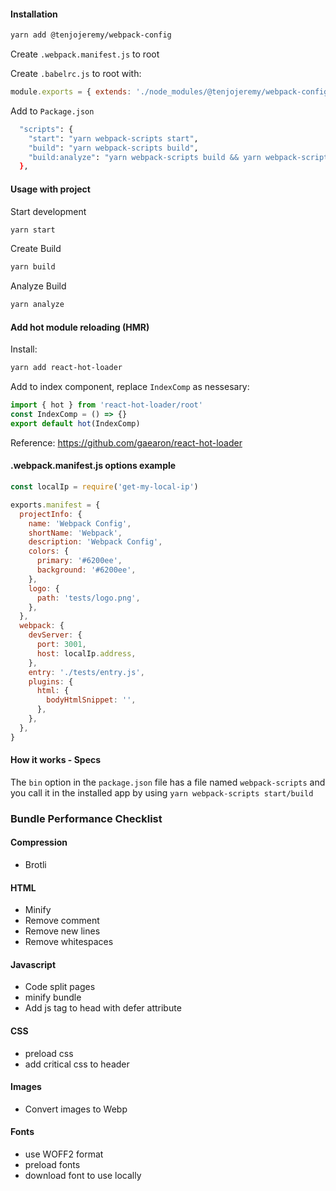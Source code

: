 #### Installation

```sh
yarn add @tenjojeremy/webpack-config
```

Create `.webpack.manifest.js` to root

Create `.babelrc.js` to root with:

```js
module.exports = { extends: './node_modules/@tenjojeremy/webpack-config/.babelrc' }
```

Add to `Package.json`

```sh
  "scripts": {
    "start": "yarn webpack-scripts start",
    "build": "yarn webpack-scripts build",
    "build:analyze": "yarn webpack-scripts build && yarn webpack-scripts analyze",
  },
```

#### Usage with project

Start development

```sh
yarn start
```

Create Build

```sh
yarn build
```

Analyze Build

```sh
yarn analyze
```

#### Add hot module reloading (HMR)

Install:

```sh
yarn add react-hot-loader
```

Add to index component, replace `IndexComp` as nessesary:

```js
import { hot } from 'react-hot-loader/root'
const IndexComp = () => {}
export default hot(IndexComp)
```

Reference: https://github.com/gaearon/react-hot-loader

#### .webpack.manifest.js options example

```js
const localIp = require('get-my-local-ip')

exports.manifest = {
  projectInfo: {
    name: 'Webpack Config',
    shortName: 'Webpack',
    description: 'Webpack Config',
    colors: {
      primary: '#6200ee',
      background: '#6200ee',
    },
    logo: {
      path: 'tests/logo.png',
    },
  },
  webpack: {
    devServer: {
      port: 3001,
      host: localIp.address,
    },
    entry: './tests/entry.js',
    plugins: {
      html: {
        bodyHtmlSnippet: '',
      },      
    },
  },
}
```

#### How it works - Specs

The `bin` option in the `package.json` file has a file named `webpack-scripts` and you call it in the installed app by using `yarn webpack-scripts start/build`

### Bundle Performance Checklist

#### Compression

- Brotli

#### HTML

- Minify
- Remove comment
- Remove new lines
- Remove whitespaces

#### Javascript

- Code split pages
- minify bundle
- Add js tag to head with defer attribute

#### CSS

- preload css
- add critical css to header

#### Images

- Convert images to Webp

#### Fonts

- use WOFF2 format
- preload fonts
- download font to use locally
